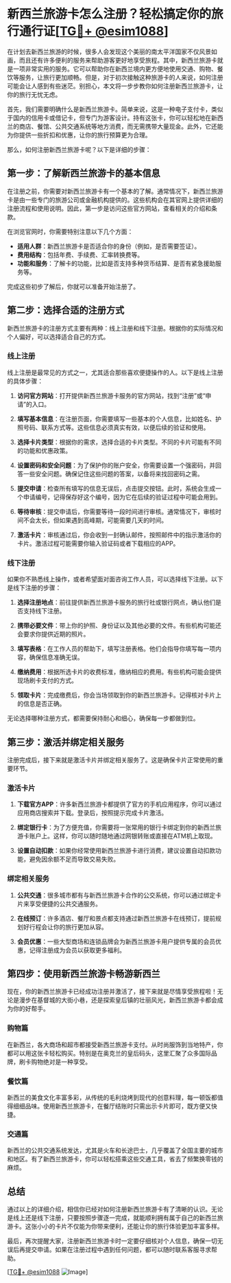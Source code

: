 # 新西兰旅游卡怎么注册？轻松搞定你的旅行通行证[[TG💪+ @esim1088](https://t.me/s/esim1088)]

在计划去新西兰旅游的时候，很多人会发现这个美丽的南太平洋国家不仅风景如画，而且还有许多便利的服务来帮助游客更好地享受旅程。其中，新西兰旅游卡就是一项非常实用的服务。它可以帮助你在新西兰境内更方便地使用交通、购物、餐饮等服务，让旅行更加顺畅。但是，对于初次接触这种旅游卡的人来说，如何注册可能会让人感到有些迷茫。别担心，本文将一步步教你如何注册新西兰旅游卡，让你的旅行无忧无虑。

首先，我们需要明确什么是新西兰旅游卡。简单来说，这是一种电子支付卡，类似于国内的信用卡或借记卡，但专门为游客设计。持有这张卡，你可以轻松地在新西兰的商店、餐馆、公共交通系统等地方消费，而无需携带大量现金。此外，它还能为你提供一些折扣和优惠，让你的旅行预算更为合理。

那么，如何注册新西兰旅游卡呢？以下是详细的步骤：

## 第一步：了解新西兰旅游卡的基本信息

在注册之前，你需要对新西兰旅游卡有一个基本的了解。通常情况下，新西兰旅游卡是由一些专门的旅游公司或金融机构提供的。这些机构会在其官网上提供详细的注册流程和使用说明。因此，第一步是访问这些官方网站，查看相关的介绍和条款。

在浏览官网时，你需要特别注意以下几个方面：
- **适用人群**：新西兰旅游卡是否适合你的身份（例如，是否需要签证）。
- **费用结构**：包括年费、手续费、汇率转换费等。
- **功能和服务**：了解卡的功能，比如是否支持多种货币结算、是否有紧急援助服务等。

完成这些初步了解后，你就可以准备开始注册了。

## 第二步：选择合适的注册方式

新西兰旅游卡的注册方式主要有两种：线上注册和线下注册。根据你的实际情况和个人偏好，可以选择适合自己的方式。

### 线上注册

线上注册是最常见的方式之一，尤其适合那些喜欢便捷操作的人。以下是线上注册的具体步骤：

1. **访问官方网站**：打开提供新西兰旅游卡服务的官方网站，找到“注册”或“申请”的入口。
   
2. **填写基本信息**：在注册页面，你需要填写一些基本的个人信息，比如姓名、护照号码、联系方式等。这些信息必须真实有效，以便后续的验证和使用。

3. **选择卡片类型**：根据你的需求，选择合适的卡片类型。不同的卡片可能有不同的功能和优惠政策。

4. **设置密码和安全问题**：为了保护你的账户安全，你需要设置一个强密码，并回答一些安全问题。确保记住这些问题的答案，以备将来找回密码之需。

5. **提交申请**：检查所有填写的信息无误后，点击提交按钮。此时，系统会生成一个申请编号，记得保存好这个编号，因为它在后续的验证过程中可能会用到。

6. **等待审核**：提交申请后，你需要等待一段时间进行审核。通常情况下，审核时间不会太长，但如果遇到高峰期，可能需要几天的时间。

7. **激活卡片**：审核通过后，你会收到一封确认邮件，按照邮件中的指示激活你的卡片。激活过程可能需要你输入验证码或者下载相应的APP。

### 线下注册

如果你不熟悉线上操作，或者希望面对面咨询工作人员，可以选择线下注册。以下是线下注册的步骤：

1. **选择注册地点**：前往提供新西兰旅游卡服务的旅行社或银行网点，确认他们是否支持线下注册。

2. **携带必要文件**：带上你的护照、身份证以及其他必要的文件。有些机构可能还会要求你提供近期的照片。

3. **填写表格**：在工作人员的帮助下，填写注册表格。他们会指导你填写每一项内容，确保信息准确无误。

4. **缴纳费用**：根据所选卡片的收费标准，缴纳相应的费用。有些机构可能会提供现场刷卡支付的方式。

5. **领取卡片**：完成缴费后，你会当场领取到你的新西兰旅游卡。记得核对卡片上的信息是否正确。

无论选择哪种注册方式，都需要保持耐心和细心，确保每一步都做到位。

## 第三步：激活并绑定相关服务

注册完成后，接下来就是激活卡片并绑定相关服务了。这是确保卡片正常使用的重要环节。

### 激活卡片

1. **下载官方APP**：许多新西兰旅游卡都提供了官方的手机应用程序，你可以通过应用商店搜索并下载。登录后，按照提示完成卡片激活。

2. **绑定银行卡**：为了方便充值，你需要将一张常用的银行卡绑定到你的新西兰旅游卡账户上。这样，你可以随时随地通过网银转账或直接在ATM机上取现。

3. **设置自动扣款**：如果你经常使用新西兰旅游卡进行消费，建议设置自动扣款功能，避免因余额不足而导致交易失败。

### 绑定相关服务

1. **公共交通**：很多城市都有与新西兰旅游卡合作的公交系统，你可以通过绑定卡片来享受便捷的公共交通服务。

2. **在线预订**：许多酒店、餐厅和景点都支持通过新西兰旅游卡在线预订，提前规划好行程会让你的旅行更加从容。

3. **会员优惠**：一些大型商场和连锁品牌会为新西兰旅游卡用户提供专属的会员优惠，记得注册成为会员以获取更多福利。

## 第四步：使用新西兰旅游卡畅游新西兰

现在，你的新西兰旅游卡已经成功注册并激活了，接下来就是尽情享受旅程啦！无论是漫步在基督城的大街小巷，还是探索皇后镇的壮丽风光，新西兰旅游卡都会成为你的好帮手。

### 购物篇

在新西兰，各大商场和超市都接受新西兰旅游卡支付。从时尚服饰到当地特产，你都可以用这张卡轻松购买。特别是在奥克兰的皇后码头，这里汇聚了众多国际品牌，刷卡购物绝对是一种享受。

### 餐饮篇

新西兰的美食文化丰富多彩，从传统的毛利烧烤到现代的创意料理，每一顿饭都值得细细品味。使用新西兰旅游卡，在餐厅结账时只需出示卡片即可，既方便又快捷。

### 交通篇

新西兰的公共交通系统发达，尤其是火车和长途巴士，几乎覆盖了全国主要的城市和地区。有了新西兰旅游卡，你可以轻松搭乘这些交通工具，省去了频繁换零钱的麻烦。

## 总结

通过以上的详细介绍，相信你已经对如何注册新西兰旅游卡有了清晰的认识。无论是线上还是线下注册，只要按照步骤逐一完成，就能顺利拥有属于自己的新西兰旅游卡。这张小小的卡片不仅能为你带来便利，还能让你的旅行体验更加丰富多样。

最后，再次提醒大家，注册新西兰旅游卡时一定要仔细核对个人信息，确保一切无误后再提交申请。如果在注册过程中遇到任何问题，都可以随时联系客服寻求帮助。

[[TG💪+ @esim1088](https://t.me/s/esim1088) ![Image](https://i.postimg.cc/4NQfJmqS/Snipaste-2025-05-13-00-14-12.png)]